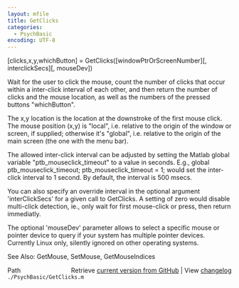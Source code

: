 ```yaml
---
layout: mfile
title: GetClicks
categories:
  - PsychBasic
encoding: UTF-8
---
```


\[clicks,x,y,whichButton\] = GetClicks\(\[windowPtrOrScreenNumber\]\[, interclickSecs\]\[, mouseDev\]\)

Wait for the user to click the mouse, count the number of clicks
that occur within a inter-click interval of each other, and
then return the number of clicks and the mouse location, as well as the
numbers of the pressed buttons "whichButton".

The x,y location is the location at the downstroke of the first mouse
click. The mouse position \(x,y\) is "local", i.e. relative to the origin of
the window or screen, if supplied; otherwise it's "global", i.e. relative
to the origin of the main screen \(the one with the menu bar\).

The allowed inter-click interval can be adjusted by setting the Matlab
global variable "ptb\_mouseclick\_timeout" to a value in seconds. E.g.,
global ptb\_mouseclick\_timeout; ptb\_mouseclick\_timeout = 1; would set the
inter-click interval to 1 second. By default, the interval is 500 msecs.

You can also specify an override interval in the optional argument
'interClickSecs' for a given call to GetClicks. A setting of zero would
disable multi-click detection, ie., only wait for first mouse-click or
press, then return immediatly.

The optional 'mouseDev' parameter allows to select a specific mouse or
pointer device to query if your system has multiple pointer devices.
Currently Linux only, silently ignored on other operating systems.

See Also: GetMouse, SetMouse, GetMouseIndices


<div class="code_header" style="text-align:right;">
  <span style="float:left;">Path&nbsp;&nbsp;</span> <span class="counter">Retrieve <a href=
  "https://raw.github.com/Psychtoolbox-3/Psychtoolbox-3/beta/./PsychBasic/GetClicks.m">current version from GitHub</a> | View <a href=
  "https://github.com/Psychtoolbox-3/Psychtoolbox-3/commits/beta/./PsychBasic/GetClicks.m">changelog</a></span>
</div>
<div class="code">
  <code>./PsychBasic/GetClicks.m</code>
</div>

